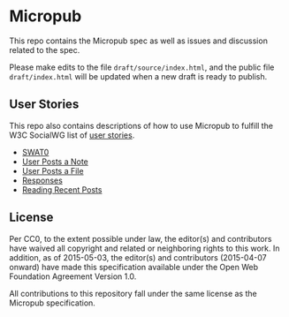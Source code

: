 # Micropub
This repo contains the Micropub spec as well as issues and discussion related to the spec.

Please make edits to the file `draft/source/index.html`, and the public file `draft/index.html` will be updated when a new draft is ready to publish.

## User Stories

This repo also contains descriptions of how to use Micropub to fulfill the W3C SocialWG list of [user stories](https://www.w3.org/wiki/Socialwg/Social_API/User_stories).

* [SWAT0](user-stories/SWAT0.md)
* [User Posts a Note](user-stories/user-posts-a-note.md)
* [User Posts a File](user-stories/user-posts-a-file.md)
* [Responses](user-stories/responses.md)
* [Reading Recent Posts](user-stories/reading-recent-posts.md)

## License

Per CC0, to the extent possible under law, the editor(s) and contributors have waived all copyright and related or neighboring rights to this work. In addition, as of 2015-05-03, the editor(s) and contributors (2015-04-07 onward) have made this specification available under the Open Web Foundation Agreement Version 1.0.

All contributions to this repository fall under the same license as the Micropub specification.
